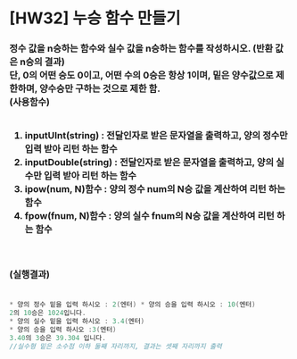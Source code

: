 # [HW32] 누승 함수 만들기


<h3>

정수 값을 n승하는 함수와 실수 값을 n승하는 함수를 작성하시오. (반환 값은 n승의 결과)</br>
단, 0의 어떤 승도 0이고, 어떤 수의 0승은 항상 1이며, 밑은 양수값으로 제한하며, 양수승만 구하는 것으로 제한 함.</br>
(사용함수)</br></br>
1. inputUInt(string) : 전달인자로 받은 문자열을 출력하고, 양의 정수만 입력 받아 리턴 하는 함수</br>
2. inputDouble(string) : 전달인자로 받은 문자열을 출력하고, 양의 실수만 입력 받아 리턴 하는 함수 </br>
3. ipow(num, N)함수 : 양의 정수 num의 N승 값을 계산하여 리턴 하는 함수</br>
4. fpow(fnum, N)함수 : 양의 실수 fnum의 N승 값을 계산하여 리턴 하는 함수


</br></br>
(실행결과)
</br></br></h3>

```cpp
* 양의 정수 밑을 입력 하시오 : 2(엔터) * 양의 승을 입력 하시오 : 10(엔터)
2의 10승은 1024입니다.
* 양의 실수 밑을 입력 하시오 : 3.4(엔터)
* 양의 승을 입력 하시오 :3(엔터)
3.40의 3승은 39.304 입니다.
//실수형 밑은 소수점 이하 둘째 자리까지, 결과는 셋째 자리까지 출력
```